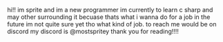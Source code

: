 hi!! im sprite and im a new programmer im currently to learn c sharp
and may other surrounding it becuase thats what i wanna do for a job
in the future im not quite sure yet tho what kind of job. to reach me 
would be on discord my discord is @mostspritey thank you for reading!!!!
